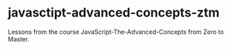 # javasctipt-advanced-concepts-ztm

Lessons from the course JavaScript-The-Advanced-Concepts from Zero to Master.
